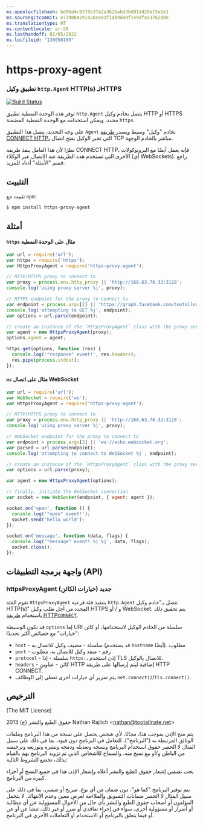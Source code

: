 ```yaml
---
ms.openlocfilehash: bd96d4c9278b37a2a3626abd3bd91dd20a15e2e1
ms.sourcegitcommit: e739004291428ce83f14b9d49f1e9dfaa3762dde
ms.translationtype: HT
ms.contentlocale: ar-SA
ms.lasthandoff: 02/05/2022
ms.locfileid: "138050160"
---
```

<a name="https-proxy-agent"></a>https-proxy-agent
================
### <a name="an-https-proxy-httpagent-implementation-for-https"></a>تطبيق وكيل `http.Agent` HTTP(s) لـHTTPS
[![Build Status](https://github.com/TooTallNate/node-https-proxy-agent/workflows/Node%20CI/badge.svg)](https://github.com/TooTallNate/node-https-proxy-agent/actions?workflow=Node+CI)

توفر هذه الوحدة النمطية تطبيق `http.Agent` يتصل بخادم وكيل HTTP أو HTTPS محدد، ويمكن استخدامه مع الوحدة النمطية المضمنة `https`.

على وجه التحديد، يتصل هذا التطبيق `Agent` بخادم "وكيل" وسيط ويصدر [طريقة CONNECT HTTP،][CONNECT] التي تخبر الوكيل بفتح اتصال TCP مباشر بالخادم الوجهة.

نظرًا لأن هذا العامل ينفذ طريقة CONNECT HTTP، فإنه يعمل أيضًا مع البروتوكولات الأخرى التي تستخدم هذه الطريقة عند الاتصال عبر الوكلاء (أي WebSockets).
راجع قسم "الأمثلة" أدناه للمزيد.


<a name="installation"></a>التثبيت
------------

تثبيت مع `npm`:

``` bash
$ npm install https-proxy-agent
```


<a name="examples"></a>أمثلة
--------

#### <a name="https-module-example"></a>`https` مثال على الوحدة النمطية

``` js
var url = require('url');
var https = require('https');
var HttpsProxyAgent = require('https-proxy-agent');

// HTTP/HTTPS proxy to connect to
var proxy = process.env.http_proxy || 'http://168.63.76.32:3128';
console.log('using proxy server %j', proxy);

// HTTPS endpoint for the proxy to connect to
var endpoint = process.argv[2] || 'https://graph.facebook.com/tootallnate';
console.log('attempting to GET %j', endpoint);
var options = url.parse(endpoint);

// create an instance of the `HttpsProxyAgent` class with the proxy server information
var agent = new HttpsProxyAgent(proxy);
options.agent = agent;

https.get(options, function (res) {
  console.log('"response" event!', res.headers);
  res.pipe(process.stdout);
});
```

#### <a name="ws-websocket-connection-example"></a>`ws` مثال على اتصال WebSocket

``` js
var url = require('url');
var WebSocket = require('ws');
var HttpsProxyAgent = require('https-proxy-agent');

// HTTP/HTTPS proxy to connect to
var proxy = process.env.http_proxy || 'http://168.63.76.32:3128';
console.log('using proxy server %j', proxy);

// WebSocket endpoint for the proxy to connect to
var endpoint = process.argv[2] || 'ws://echo.websocket.org';
var parsed = url.parse(endpoint);
console.log('attempting to connect to WebSocket %j', endpoint);

// create an instance of the `HttpsProxyAgent` class with the proxy server information
var options = url.parse(proxy);

var agent = new HttpsProxyAgent(options);

// finally, initiate the WebSocket connection
var socket = new WebSocket(endpoint, { agent: agent });

socket.on('open', function () {
  console.log('"open" event!');
  socket.send('hello world');
});

socket.on('message', function (data, flags) {
  console.log('"message" event! %j %j', data, flags);
  socket.close();
});
```

<a name="api"></a>واجهة برمجة التطبيقات (API) 
---

### <a name="new-httpsproxyagentobject-options"></a>httpsProxyAgent جديد (خيارات الكائن)

تقوم الفئة `HttpsProxyAgent` بتنفيذ فئة فرعية `http.Agent` تتصل بـ"خادم وكيل HTTP(s)" المحدد من أجل طلب وكيل HTTPS و / أو WebSocket. يتم تحقيق ذلك باستخدام [طريقة HTTP`CONNECT`][CONNECT].

قد تكون الوسيطة `options` إما URI سلسلة من الخادم الوكيل لاستخدامها، أو كائن "خيارات" مع خصائص أكثر تحديدًا:

  * `host` - سلسلة - مضيف وكيل للاتصال به (قد يستخدم `hostname` أيضًا). مطلوب
  * `port` - رقم - منفذ وكيل للاتصال به. مطلوب
  * `protocol` - سلسلة - إذا `https:`، إذن استخدم TLS للاتصال بالوكيل.
  * `headers` - كائن - عناوين HTTP إضافية ليتم إرسالها على طريقة HTTP CONNECT.
  * يتم تمرير أي خيارات أخرى تعطى إلى الوظائف `net.connect()`/`tls.connect()`.


<a name="license"></a>الترخيص
-------

(The MIT License)

حقوق الطبع والنشر (ج) 2013 Nathan Rajlich &lt;nathan@tootallnate.net&gt;

يتم منح الإذن بموجب هذا، مجانًا، لأي شخص يحصل على نسخة من هذا البرنامج وملفات الوثائق المرتبطة به ("البرنامج")، للتعامل في البرنامج دون قيود، بما في ذلك على سبيل المثال لا الحصر حقوق استخدام البرنامج ونسخه وتعديله ودمجه ونشره وتوزيعه وترخيصه من الباطن و/أو بيع نسخ منه، والسماح للأشخاص الذين تم تزويد البرنامج بهم بالقيام بذلك، تخضع للشروط التالية:

يجب تضمين إشعار حقوق الطبع والنشر أعلاه وإشعار الإذن هذا في جميع النسخ أو أجزاء كبيرة من البرنامج.

يتم توفير البرنامج "كما هو"، دون ضمان من أي نوع، صريح أو ضمني، بما في ذلك على سبيل المثال لا الحصر ضمانات التسويق والملاءمة لغرض معين وعدم الانتهاك.
لا يتحمل المؤلفون أو أصحاب حقوق الطبع والنشر بأي حال من الأحوال المسؤولية عن أي مطالبة أو أضرار أو مسؤولية أخرى، سواء في إجراء تعاقدي أو ضرر أو غير ذلك، تنشأ عن أو عن أو فيما يتعلق بالبرنامج أو الاستخدام أو التعاملات الأخرى في البرنامج.

[CONNECT]: http://en.wikipedia.org/wiki/HTTP_tunnel#HTTP_CONNECT_Tunneling
